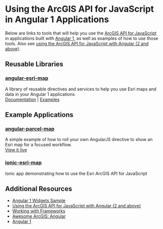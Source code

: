 # Using the ArcGIS API for JavaScript in Angular 1 Applications

Below are links to tools that will help you use the [ArcGIS API for JavaScript] in applications built with [Angular 1], as well as examples of how to use those tools. Also see [using the ArcGIS API for JavaScript with Angular (2 and above)](../angular).

## Reusable Libraries
### [angular-esri-map](https://github.com/Esri/angular-esri-map)
A library of reusable directives and services to help you use Esri maps and data in your Angular 1 applications
<br />[Documentation](http://esri.github.io/angular-esri-map/docs/#/api) | [Examples](http://esri.github.io/angular-esri-map/)

## Example Applications
### [angular-parcel-map](https://github.com/tomwayson/angular-parcel-map)
A simple example of how to roll your own AngularJS directive to show an Esri map for a focused workflow.
<br/> [View it live](http://tomwayson.github.io/angular-parcel-map/)

### [ionic-esri-map](https://github.com/jwasilgeo/ionic-esri-map)
Ionic app demonstrating how to use the Esri ArcGIS API for JavaScript

## Additional Resources
 - [Angular 1 Widgets Sample](https://developers.arcgis.com/javascript/latest/sample-code/widgets-frameworks-angular/index.html)
 - [Using the ArcGIS API for JavaScript with Angular (2 and above)](../angular)
 - [Working with Frameworks](../)
 - [Awesome ArcGIS: Angular ](https://github.com/hhkaos/awesome-arcgis/tree/master/front-end/technologies/angular)
 - [Angular 1]

[ArcGIS API for JavaScript]:https://developers.arcgis.com/javascript/
[Angular 1]:https://angularjs.org/
